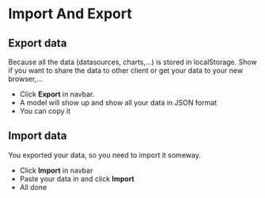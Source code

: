 # Import And Export

## Export data

Because all the data (datasources, charts,...) is stored in localStorage. Show if you want to share the data to other client or get your data to your new browser,...

* Click **Export** in navbar.
* A model will show up and show all your data in JSON format
* You can copy it 

## Import data

You exported your data, so you need to import it someway.

* Click **Import** in navbar
* Paste your data in and click **Import**
* All done